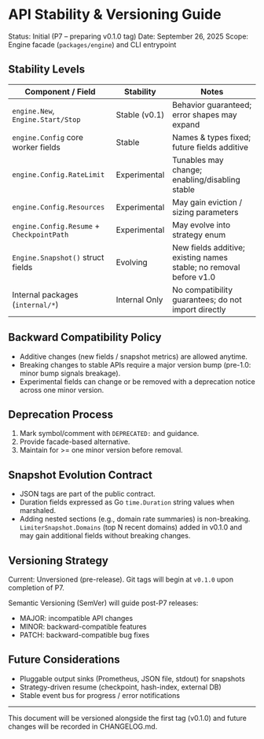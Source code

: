 # API Stability & Versioning Guide

Status: Initial (P7 – preparing v0.1.0 tag)
Date: September 26, 2025
Scope: Engine facade (`packages/engine`) and CLI entrypoint

## Stability Levels

| Component / Field                         | Stability     | Notes                                                              |
| ----------------------------------------- | ------------- | ------------------------------------------------------------------ |
| `engine.New`, `Engine.Start/Stop`         | Stable (v0.1) | Behavior guaranteed; error shapes may expand                       |
| `engine.Config` core worker fields        | Stable        | Names & types fixed; future fields additive                        |
| `engine.Config.RateLimit`                 | Experimental  | Tunables may change; enabling/disabling stable                     |
| `engine.Config.Resources`                 | Experimental  | May gain eviction / sizing parameters                              |
| `engine.Config.Resume` + `CheckpointPath` | Experimental  | May evolve into strategy enum                                      |
| `Engine.Snapshot()` struct fields         | Evolving      | New fields additive; existing names stable; no removal before v1.0 |
| Internal packages (`internal/*`)          | Internal Only | No compatibility guarantees; do not import directly                |

## Backward Compatibility Policy

- Additive changes (new fields / snapshot metrics) are allowed anytime.
- Breaking changes to stable APIs require a major version bump (pre-1.0: minor bump signals breakage).
- Experimental fields can change or be removed with a deprecation notice across one minor version.

## Deprecation Process

1. Mark symbol/comment with `DEPRECATED:` and guidance.
2. Provide facade-based alternative.
3. Maintain for >= one minor version before removal.

## Snapshot Evolution Contract

- JSON tags are part of the public contract.
- Duration fields expressed as Go `time.Duration` string values when marshaled.
- Adding nested sections (e.g., domain rate summaries) is non-breaking. `LimiterSnapshot.Domains` (top N recent domains) added in v0.1.0 and may gain additional fields without breaking changes.

## Versioning Strategy

Current: Unversioned (pre-release). Git tags will begin at `v0.1.0` upon completion of P7.

Semantic Versioning (SemVer) will guide post-P7 releases:

- MAJOR: incompatible API changes
- MINOR: backward-compatible features
- PATCH: backward-compatible bug fixes

## Future Considerations

- Pluggable output sinks (Prometheus, JSON file, stdout) for snapshots
- Strategy-driven resume (checkpoint, hash-index, external DB)
- Stable event bus for progress / error notifications

---

This document will be versioned alongside the first tag (v0.1.0) and future changes will be recorded in CHANGELOG.md.
